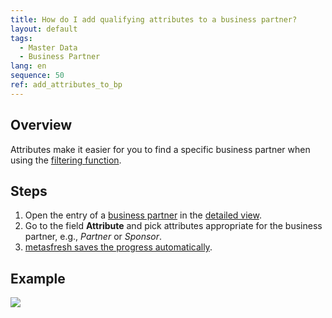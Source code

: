 ```yaml
---
title: How do I add qualifying attributes to a business partner?
layout: default
tags:
  - Master Data
  - Business Partner
lang: en
sequence: 50
ref: add_attributes_to_bp
---
```


## Overview
Attributes make it easier for you to find a specific business partner when using the [filtering function](Filtering_function).

## Steps
1. Open the entry of a [business partner](New_Business_Partner) in the [detailed view](ViewModes#detailed-view).
1. Go to the field **Attribute** and pick attributes appropriate for the business partner, e.g., *Partner* or *Sponsor*.
1. [metasfresh saves the progress automatically](Saveindicator).

## Example
![](assets/Add_attributes_to_BP.gif)
